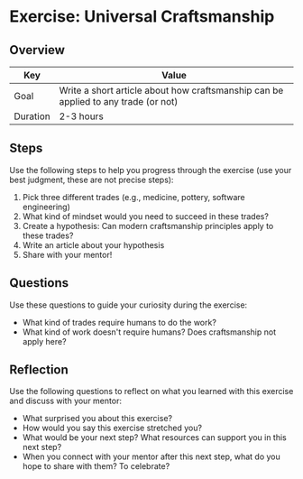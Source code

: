 # Exercise: Universal Craftsmanship

## Overview

| Key | Value |
| --- | --- |
| Goal | Write a short article about how craftsmanship can be applied to any trade (or not) |
| Duration | 2-3 hours |

## Steps

Use the following steps to help you progress through the exercise (use your best judgment, these are not precise steps):

1. Pick three different trades (e.g., medicine, pottery, software engineering)
2. What kind of mindset would you need to succeed in these trades?
3. Create a hypothesis: Can modern craftsmanship principles apply to these trades?
4. Write an article about your hypothesis
5. Share with your mentor!

## Questions

Use these questions to guide your curiosity during the exercise:

- What kind of trades require humans to do the work?
- What kind of work doesn't require humans? Does craftsmanship not apply here?

## Reflection

Use the following questions to reflect on what you learned with this exercise and discuss with your mentor:

- What surprised you about this exercise?
- How would you say this exercise stretched you? 
- What would be your next step? What resources can support you in this next step?
- When you connect with your mentor after this next step, what do you hope to share with them? To celebrate? 


